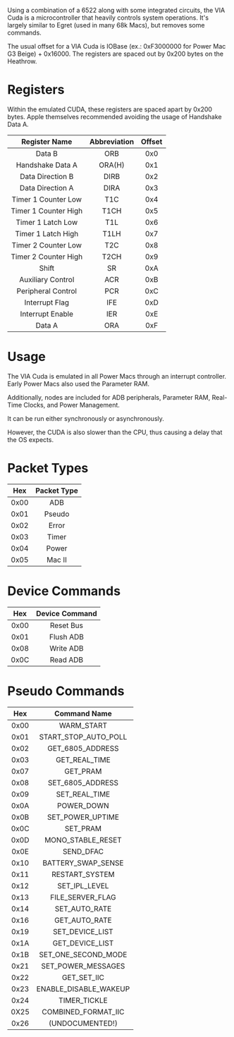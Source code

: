 Using a combination of a 6522 along with some integrated circuits, the VIA Cuda is a microcontroller that heavily controls system operations. It's largely similar to Egret (used in many 68k Macs), but removes some commands.

The usual offset for a VIA Cuda is IOBase (ex.: 0xF3000000 for Power Mac G3 Beige) + 0x16000. The registers are spaced out by 0x200 bytes on the Heathrow.

# Registers

Within the emulated CUDA, these registers are spaced apart by 0x200 bytes. Apple themselves recommended avoiding the usage of Handshake Data A.

| Register Name             |Abbreviation| Offset |
|:-------------------------:|:----------:|:------:|
| Data B                    | ORB        | 0x0    |
| Handshake Data A          | ORA(H)     | 0x1    |
| Data Direction B          | DIRB       | 0x2    |
| Data Direction A          | DIRA       | 0x3    |
| Timer 1 Counter Low       | T1C        | 0x4    |
| Timer 1 Counter High      | T1CH       | 0x5    |
| Timer 1 Latch Low         | T1L        | 0x6    |
| Timer 1 Latch High        | T1LH       | 0x7    |
| Timer 2 Counter Low       | T2C        | 0x8    |
| Timer 2 Counter High      | T2CH       | 0x9    |
| Shift                     | SR         | 0xA    |
| Auxiliary Control         | ACR        | 0xB    |
| Peripheral Control        | PCR        | 0xC    |
| Interrupt Flag            | IFE        | 0xD    |
| Interrupt Enable          | IER        | 0xE    |
| Data A                    | ORA        | 0xF    |

# Usage

The VIA Cuda is emulated in all Power Macs through an interrupt controller. Early Power Macs also used the Parameter RAM.

Additionally, nodes are included for ADB peripherals, Parameter RAM, Real-Time Clocks, and Power Management.

It can be run either synchronously or asynchronously.

However, the CUDA is also slower than the CPU, thus causing a delay that the OS expects.

# Packet Types

| Hex           | Packet Type            |
|:-------------:|:----------------------:|
| 0x00          | ADB                    |
| 0x01          | Pseudo                 |
| 0x02          | Error                  |
| 0x03          | Timer                  |
| 0x04          | Power                  |
| 0x05          | Mac II                 |


# Device Commands

| Hex           | Device Command         |
|:-------------:|:----------------------:|
| 0x00          | Reset Bus              |
| 0x01          | Flush ADB              |
| 0x08          | Write ADB              |
| 0x0C          | Read ADB               |

# Pseudo Commands

| Hex           | Command Name           |
|:-------------:|:----------------------:|
| 0x00          | WARM_START             |
| 0x01          | START_STOP_AUTO_POLL   |
| 0x02          | GET_6805_ADDRESS       |
| 0x03          | GET_REAL_TIME          |
| 0x07          | GET_PRAM               |
| 0x08          | SET_6805_ADDRESS       |
| 0x09          | SET_REAL_TIME          |
| 0x0A          | POWER_DOWN             |
| 0x0B          | SET_POWER_UPTIME       |
| 0x0C          | SET_PRAM               |
| 0x0D          | MONO_STABLE_RESET      |
| 0x0E          | SEND_DFAC              |
| 0x10          | BATTERY_SWAP_SENSE     |
| 0x11          | RESTART_SYSTEM         |
| 0x12          | SET_IPL_LEVEL          |
| 0x13          | FILE_SERVER_FLAG       |
| 0x14          | SET_AUTO_RATE          |
| 0x16          | GET_AUTO_RATE          |
| 0x19          | SET_DEVICE_LIST        |
| 0x1A          | GET_DEVICE_LIST        |
| 0x1B          | SET_ONE_SECOND_MODE    |
| 0x21          | SET_POWER_MESSAGES     |
| 0x22          | GET_SET_IIC            |
| 0x23          | ENABLE_DISABLE_WAKEUP  |
| 0x24          | TIMER_TICKLE           |
| 0X25          | COMBINED_FORMAT_IIC    |
| 0x26          | (UNDOCUMENTED!)        |
